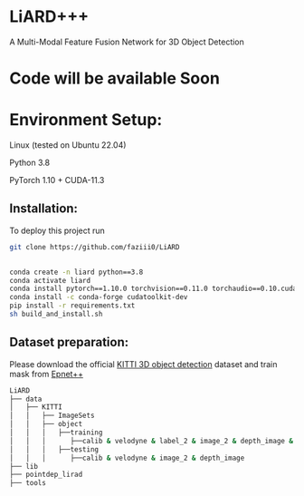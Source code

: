 
# LiARD+++

A Multi-Modal Feature Fusion Network for 3D Object Detection

# Code will be available Soon

# Environment Setup:
Linux (tested on Ubuntu 22.04)

Python 3.8

PyTorch 1.10 + CUDA-11.3




## Installation:

To deploy this project run

```bash
git clone https://github.com/faziii0/LiARD
  
```

```bash
conda create -n liard python==3.8
conda activate liard
conda install pytorch==1.10.0 torchvision==0.11.0 torchaudio==0.10.cudatoolkit=11.3 -c pytorch -c conda-forge
conda install -c conda-forge cudatoolkit-dev
pip install -r requirements.txt
sh build_and_install.sh
```
## Dataset preparation:

Please download the official [KITTI 3D object detection](https://www.cvlibs.net/datasets/kitti/eval_object.php?obj_benchmark=3d) dataset and  train mask from [Epnet++](https://github.com/happinesslz/EPNetV2)

```bash
LiARD
├── data
│   ├── KITTI
│   │   ├── ImageSets
│   │   ├── object
│   │   │   ├──training
│   │   │      ├──calib & velodyne & label_2 & image_2 & depth_image & train_mask
│   │   │   ├──testing
│   │   │      ├──calib & velodyne & image_2 & depth_image
├── lib
├── pointdep_lirad
├── tools
```


